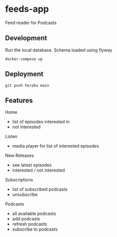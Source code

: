 # feeds-app
Feed reader for Podcasts

## Development

Run the local database. Schema loaded using flyway

```shell
docker-compose up
```

## Deployment

```shell
git push heroku main
```

## Features

Home
* list of episodes interested in
* not interested

Listen
* media player for list of interested episodes

New Releases
* see latest episodes
* interested / not interested

Subscriptions
* list of subscribed podcasts
* unsubscribe

Podcasts
* all available podcasts
* add podcasts
* refresh podcasts
* subscribe to podcasts

